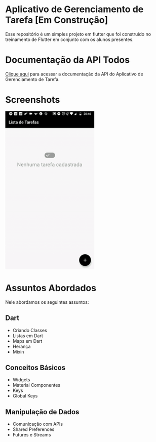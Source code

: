 # Aplicativo de Gerenciamento de Tarefa [Em Construção]

Esse repositório é um simples projeto em flutter que foi construido no treinamento de Flutter em conjunto com os alunos presentes.

# Documentação da API Todos

[Clique aqui](http://curso.treeinova.com.br/todo-api/docs/index.html) para acessar a documentação da API do Aplicativo de Gerenciamento de Tarefa.

# Screenshots

 <img src="https://raw.githubusercontent.com/treeinova/todos-app/master/screenshots/demo.gif" height="500em" />

# Assuntos Abordados

Nele abordamos os seguintes assuntos:

## Dart

- Criando Classes
- Listas em Dart
- Maps em Dart
- Herança
- Mixin

## Conceitos Básicos

- Widgets
- Material Componentes
- Keys
- Global Keys

## Manipulação de Dados

- Comunicação com APIs
- Shared Preferences
- Futures e Streams
